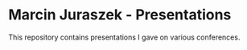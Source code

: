 # Marcin Juraszek - Presentations

This repository contains presentations I gave on various conferences. 

